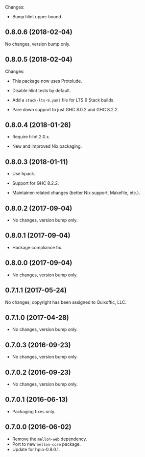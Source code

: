 Changes:

  - Bump hlint upper bound.

## 0.8.0.6 (2018-02-04)

No changes, version bump only.

## 0.8.0.5 (2018-02-04)

Changes:

  - This package now uses Protolude.

  - Disable hlint tests by default.

  - Add a `stack-lts-9.yaml` file for LTS 9 Stack builds.

  - Pare down support to just GHC 8.0.2 and GHC 8.2.2.

## 0.8.0.4 (2018-01-26)

- Require hlint 2.0.x.

- New and improved Nix packaging.

## 0.8.0.3 (2018-01-11)

- Use hpack.

- Support for GHC 8.2.2.

- Maintainer-related changes (better Nix support, Makefile, etc.).

## 0.8.0.2 (2017-09-04)

- No changes, version bump only.

## 0.8.0.1 (2017-09-04)

- Hackage compliance fix.

## 0.8.0.0 (2017-09-04)

- No changes, version bump only.

## 0.7.1.1 (2017-05-24)

No changes; copyright has been assigned to Quixoftic, LLC.

## 0.7.1.0 (2017-04-28)

- No changes, version bump only.

## 0.7.0.3 (2016-09-23)

- No changes, version bump only.

## 0.7.0.2 (2016-09-23)

- No changes, version bump only.

## 0.7.0.1 (2016-06-13)

- Packaging fixes only.

## 0.7.0.0 (2016-06-02)

- Remove the `mellon-web` dependency.
- Port to new `mellon-core` package.
- Update for hpio-0.8.0.1.
